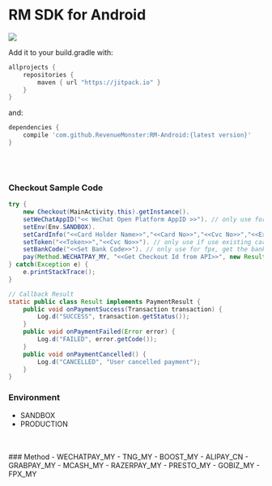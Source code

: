 # RM SDK for Android

[![](https://jitpack.io/v/RevenueMonster/RM-Android.svg)](https://jitpack.io/#RevenueMonster/RM-Android)


<!-- For more details check out the [documentation]() -->

Add it to your build.gradle with:
```gradle
allprojects {
    repositories {
        maven { url "https://jitpack.io" }
    }
}
```
and:

```gradle
dependencies {
    compile 'com.github.RevenueMonster:RM-Android:{latest version}'
}
```
<br/>
<br/>

### Checkout Sample Code
```java
try {
	new Checkout(MainActivity.this).getInstance().
	setWeChatAppID("<< WeChat Open Platform AppID >>"). // only use for wechatpay
	setEnv(Env.SANDBOX).
	setCardInfo("<<Card Holder Name>>","<<Card No>>","<<Cvc No>>","<<Exp Month>>","<<Exp Year>>","<<Country Code>>","<<Card Save>>"). // only use for new card 
	setToken("<<Token>>","<<Cvc No>>"). // only use if use existing card token
	setBankCode("<<Set Bank Code>>"). // only use for fpx, get the bank code from api
	pay(Method.WECHATPAY_MY, "<<Get Checkout Id from API>>", new Result());
} catch(Exception e) {
	e.printStackTrace();
}

// Callback Result
static public class Result implements PaymentResult {
	public void onPaymentSuccess(Transaction transaction) {
		Log.d("SUCCESS", transaction.getStatus());
	}
	public void onPaymentFailed(Error error) {
		Log.d("FAILED", error.getCode());
	}
	public void onPaymentCancelled() {
		Log.d("CANCELLED", "User cancelled payment");
	}
}
```
### Environment
- SANDBOX      
- PRODUCTION
<br/>
<br/>
### Method
- WECHATPAY_MY
- TNG_MY
- BOOST_MY
- ALIPAY_CN
- GRABPAY_MY
- MCASH_MY
- RAZERPAY_MY
- PRESTO_MY
- GOBIZ_MY
- FPX_MY
